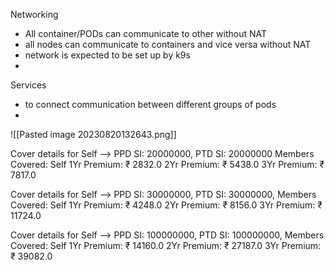 
Networking
 - All container/PODs can communicate to other without NAT
 - all nodes can communicate to containers and vice versa without NAT
 - network is expected to be set up by k9s
 - 
 Services
 - to connect communication between different groups of pods
 - 

![[Pasted image 20230820132643.png]]


Cover details for Self -->  PPD SI: 20000000,  PTD SI: 20000000
Members Covered: Self 
1Yr Premium: ₹ 2832.0
2Yr Premium: ₹ 5438.0
3Yr Premium: ₹ 7817.0

Cover details for Self -->  PPD SI: 30000000,  PTD SI: 30000000, 
Members Covered: Self 
1Yr Premium: ₹ 4248.0
2Yr Premium: ₹ 8156.0
3Yr Premium: ₹ 11724.0

Cover details for Self -->  PPD SI: 100000000,  PTD SI: 100000000, 
Members Covered: Self 
1Yr Premium: ₹ 14160.0
2Yr Premium: ₹ 27187.0
3Yr Premium: ₹ 39082.0


